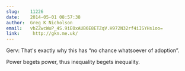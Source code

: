 ```yaml
---
slug:    11226
date:    2014-05-01 08:57:38
author:  Greg K Nicholson
email:   vbZZwcWuP_4S.9iEOxAUB6E8ETZqV.H972N32rf4iISYHs1oo=
link:     http://gkn.me.uk/
---
```


Gerv: That's exactly why this has “no chance whatsoever of adoption”.

Power begets power, thus inequality begets inequality.
